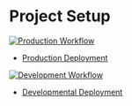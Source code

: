 # Project Setup

[![Production Workflow](https://github.com/sagar-alande/Project4/actions/workflows/prod.yml/badge.svg)](https://github.com/sagar-alande/Project4/actions/workflows/prod.yml)

* [Production Deployment](https://sagar-project4-prod.herokuapp.com//)


[![Development Workflow](https://github.com/sagar-alande/Project4/actions/workflows/dev.yml/badge.svg)](https://github.com/sagar-alande/Project4/actions/workflows/dev.yml)

* [Developmental Deployment](https://sagar-project4-dev.herokuapp.com//)